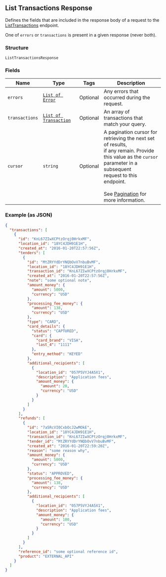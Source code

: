 ## List Transactions Response

Defines the fields that are included in the response body of
a request to the [ListTransactions](#endpoint-listtransactions) endpoint.

One of `errors` or `transactions` is present in a given response (never both).

### Structure

`ListTransactionsResponse`

### Fields

| Name | Type | Tags | Description |
|  --- | --- | --- | --- |
| `errors` | [`List of Error`](/doc/models/error.md) | Optional | Any errors that occurred during the request. |
| `transactions` | [`List of Transaction`](/doc/models/transaction.md) | Optional | An array of transactions that match your query. |
| `cursor` | `string` | Optional | A pagination cursor for retrieving the next set of results,<br>if any remain. Provide this value as the `cursor` parameter in a subsequent<br>request to this endpoint.<br><br>See [Pagination](https://developer.squareup.com/docs/basics/api101/pagination) for more information. |

### Example (as JSON)

```json
{
  "transactions": [
    {
      "id": "KnL67ZIwXCPtzOrqj0HrkxMF",
      "location_id": "18YC4JDH91E1H",
      "created_at": "2016-01-20T22:57:56Z",
      "tenders": [
        {
          "id": "MtZRYYdDrYNQbOvV7nbuBvMF",
          "location_id": "18YC4JDH91E1H",
          "transaction_id": "KnL67ZIwXCPtzOrqj0HrkxMF",
          "created_at": "2016-01-20T22:57:56Z",
          "note": "some optional note",
          "amount_money": {
            "amount": 5000,
            "currency": "USD"
          },
          "processing_fee_money": {
            "amount": 138,
            "currency": "USD"
          },
          "type": "CARD",
          "card_details": {
            "status": "CAPTURED",
            "card": {
              "card_brand": "VISA",
              "last_4": "1111"
            },
            "entry_method": "KEYED"
          },
          "additional_recipients": [
            {
              "location_id": "057P5VYJ4A5X1",
              "description": "Application fees",
              "amount_money": {
                "amount": 20,
                "currency": "USD"
              }
            }
          ]
        }
      ],
      "refunds": [
        {
          "id": "7a5RcVI0CxbOcJ2wMOkE",
          "location_id": "18YC4JDH91E1H",
          "transaction_id": "KnL67ZIwXCPtzOrqj0HrkxMF",
          "tender_id": "MtZRYYdDrYNQbOvV7nbuBvMF",
          "created_at": "2016-01-20T22:59:20Z",
          "reason": "some reason why",
          "amount_money": {
            "amount": 5000,
            "currency": "USD"
          },
          "status": "APPROVED",
          "processing_fee_money": {
            "amount": 138,
            "currency": "USD"
          },
          "additional_recipients": [
            {
              "location_id": "057P5VYJ4A5X1",
              "description": "Application fees",
              "amount_money": {
                "amount": 100,
                "currency": "USD"
              }
            }
          ]
        }
      ],
      "reference_id": "some optional reference id",
      "product": "EXTERNAL_API"
    }
  ]
}
```

